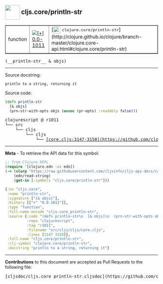 ## <img width="48px" valign="middle" src="http://i.imgur.com/Hi20huC.png"> cljs.core/println-str

 <table border="1">
<tr>

<td>function</td>
<td><a href="https://github.com/cljsinfo/cljs-api-docs/tree/0.0-1011"><img valign="middle" alt="[+] 0.0-1011" src="https://img.shields.io/badge/+-0.0--1011-lightgrey.svg"></a> </td>
<td>
[<img height="24px" valign="middle" src="http://i.imgur.com/1GjPKvB.png"> <samp>clojure.core/println-str</samp>](http://clojure.github.io/clojure/branch-master/clojure.core-api.html#clojure.core/println-str)
</td>
</tr>
</table>

 <samp>
(__println-str__ & objs)<br>
</samp>

---




Source docstring:

```
println to a string, returning it
```

Source code:

```clj
(defn println-str
  [& objs]
  (prn-str-with-opts objs (assoc (pr-opts) :readably false)))
```

 <pre>
clojurescript @ r1011
└── src
    └── cljs
        └── cljs
            └── <ins>[core.cljs:3147-3150](https://github.com/clojure/clojurescript/blob/r1011/src/cljs/cljs/core.cljs#L3147-L3150)</ins>
</pre>


---

__Meta__ - To retrieve the API data for this symbol:

```clj
;; from Clojure REPL
(require '[clojure.edn :as edn])
(-> (slurp "https://raw.githubusercontent.com/cljsinfo/cljs-api-docs/catalog/cljs-api.edn")
    (edn/read-string)
    (get-in [:symbols "cljs.core/println-str"]))
```

```clj
{:ns "cljs.core",
 :name "println-str",
 :signature ["[& objs]"],
 :history [["+" "0.0-1011"]],
 :type "function",
 :full-name-encode "cljs.core_println-str",
 :source {:code "(defn println-str\n  [& objs]\n  (prn-str-with-opts objs (assoc (pr-opts) :readably false)))",
          :repo "clojurescript",
          :tag "r1011",
          :filename "src/cljs/cljs/core.cljs",
          :lines [3147 3150]},
 :full-name "cljs.core/println-str",
 :clj-symbol "clojure.core/println-str",
 :docstring "println to a string, returning it"}

```

---

__Contributions__ to this document are accepted as Pull Requests to the following file:

 <pre>
[cljsdoc/cljs.core_println-str.cljsdoc](https://github.com/cljsinfo/cljs-api-docs/blob/master/cljsdoc/cljs.core_println-str.cljsdoc)
</pre>

